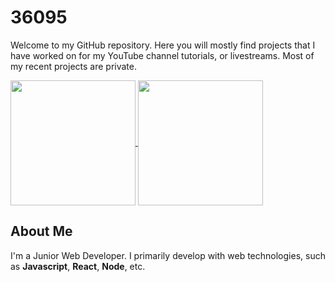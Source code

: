 <!-- markdownlint-disable MD033 -->
# 36095

Welcome to my GitHub repository. Here you will mostly find projects that I have worked on for my YouTube channel tutorials, or livestreams. Most of my recent projects are private.

<a href="https://github.com/36095">
  <picture>
  <source
    srcset="https://github-readme-stats.vercel.app/api?username=36095&layout=compact&rank_icon=github&theme=dark"
    media="(prefers-color-scheme: dark)"
  />
  <source
    srcset="https://github-readme-stats.vercel.app/api?username=36095&layout=compact&rank_icon=github&theme=light"
    media="(prefers-color-scheme: light), (prefers-color-scheme: no-preference)"
  />
  <img height=200 align="center" src="https://github-readme-stats.vercel.app/api?username=36095&layout=compact&rank_icon=github" />
</picture>
</a>
<a href="https://github.com/36095">
  <picture>
  <source
    srcset="https://github-readme-stats.vercel.app/api/top-langs/?username=36095&layout=compact&langs_count=8&theme=dark"
    media="(prefers-color-scheme: dark)"
  />
  <source
    srcset="https://github-readme-stats.vercel.app/api/top-langs/?username=36095&layout=compact&langs_count=8&theme=light"
    media="(prefers-color-scheme: light), (prefers-color-scheme: no-preference)"
  />
  <img height=200 align="center" src="https://github-readme-stats.vercel.app/api/top-langs/?username=36095&layout=compact&langs_count=8" />
</picture>
</a>

## About Me

I'm a Junior Web Developer. I primarily develop with web technologies, such as **Javascript**, **React**, **Node**, etc.
